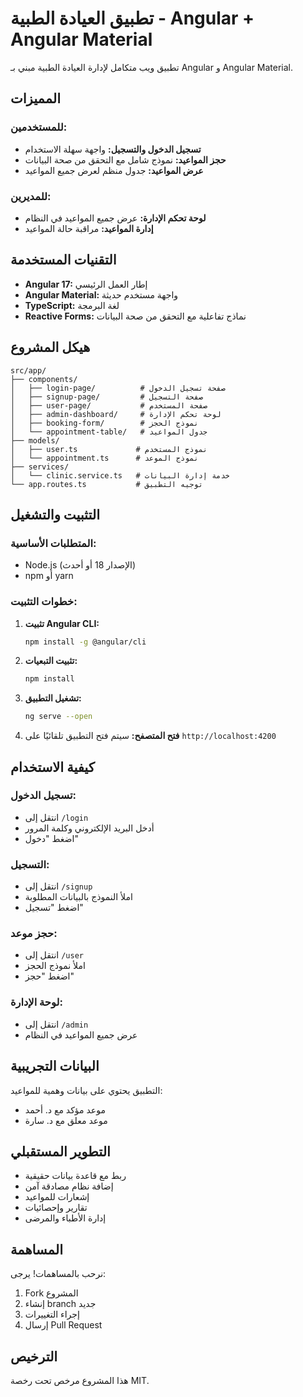 # تطبيق العيادة الطبية - Angular + Angular Material

تطبيق ويب متكامل لإدارة العيادة الطبية مبني بـ Angular و Angular Material.

## المميزات

### للمستخدمين:
- **تسجيل الدخول والتسجيل:** واجهة سهلة الاستخدام
- **حجز المواعيد:** نموذج شامل مع التحقق من صحة البيانات
- **عرض المواعيد:** جدول منظم لعرض جميع المواعيد

### للمديرين:
- **لوحة تحكم الإدارة:** عرض جميع المواعيد في النظام
- **إدارة المواعيد:** مراقبة حالة المواعيد

## التقنيات المستخدمة

- **Angular 17:** إطار العمل الرئيسي
- **Angular Material:** واجهة مستخدم حديثة
- **TypeScript:** لغة البرمجة
- **Reactive Forms:** نماذج تفاعلية مع التحقق من صحة البيانات

## هيكل المشروع

```
src/app/
├── components/
│   ├── login-page/          # صفحة تسجيل الدخول
│   ├── signup-page/         # صفحة التسجيل
│   ├── user-page/           # صفحة المستخدم
│   ├── admin-dashboard/     # لوحة تحكم الإدارة
│   ├── booking-form/        # نموذج الحجز
│   └── appointment-table/   # جدول المواعيد
├── models/
│   ├── user.ts             # نموذج المستخدم
│   └── appointment.ts      # نموذج الموعد
├── services/
│   └── clinic.service.ts   # خدمة إدارة البيانات
└── app.routes.ts           # توجيه التطبيق
```

## التثبيت والتشغيل

### المتطلبات الأساسية:
- Node.js (الإصدار 18 أو أحدث)
- npm أو yarn

### خطوات التثبيت:

1. **تثبيت Angular CLI:**
   ```bash
   npm install -g @angular/cli
   ```

2. **تثبيت التبعيات:**
   ```bash
   npm install
   ```

3. **تشغيل التطبيق:**
   ```bash
   ng serve --open
   ```

4. **فتح المتصفح:**
   سيتم فتح التطبيق تلقائيًا على `http://localhost:4200`

## كيفية الاستخدام

### تسجيل الدخول:
- انتقل إلى `/login`
- أدخل البريد الإلكتروني وكلمة المرور
- اضغط "دخول"

### التسجيل:
- انتقل إلى `/signup`
- املأ النموذج بالبيانات المطلوبة
- اضغط "تسجيل"

### حجز موعد:
- انتقل إلى `/user`
- املأ نموذج الحجز
- اضغط "حجز"

### لوحة الإدارة:
- انتقل إلى `/admin`
- عرض جميع المواعيد في النظام

## البيانات التجريبية

التطبيق يحتوي على بيانات وهمية للمواعيد:
- موعد مؤكد مع د. أحمد
- موعد معلق مع د. سارة

## التطوير المستقبلي

- ربط مع قاعدة بيانات حقيقية
- إضافة نظام مصادقة آمن
- إشعارات للمواعيد
- تقارير وإحصائيات
- إدارة الأطباء والمرضى

## المساهمة

نرحب بالمساهمات! يرجى:
1. Fork المشروع
2. إنشاء branch جديد
3. إجراء التغييرات
4. إرسال Pull Request

## الترخيص

هذا المشروع مرخص تحت رخصة MIT.

